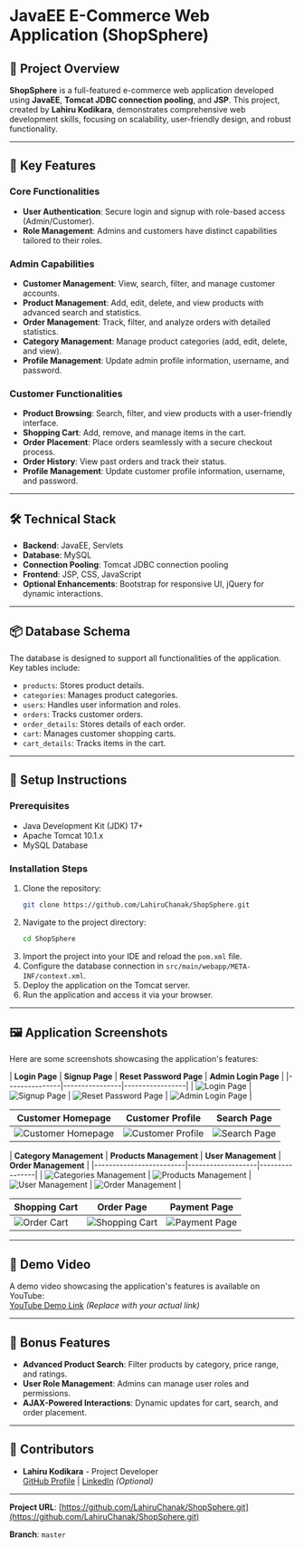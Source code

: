
# JavaEE E-Commerce Web Application (ShopSphere)

## 📝 Project Overview
**ShopSphere** is a full-featured e-commerce web application developed using **JavaEE**, **Tomcat JDBC connection pooling**, and **JSP**. This project, created by **Lahiru Kodikara**, demonstrates comprehensive web development skills, focusing on scalability, user-friendly design, and robust functionality.

---

## 🚀 Key Features

### **Core Functionalities**
- **User Authentication**: Secure login and signup with role-based access (Admin/Customer).
- **Role Management**: Admins and customers have distinct capabilities tailored to their roles.

### **Admin Capabilities**
- **Customer Management**: View, search, filter, and manage customer accounts.
- **Product Management**: Add, edit, delete, and view products with advanced search and statistics.
- **Order Management**: Track, filter, and analyze orders with detailed statistics.
- **Category Management**: Manage product categories (add, edit, delete, and view).
- **Profile Management**: Update admin profile information, username, and password.

### **Customer Functionalities**
- **Product Browsing**: Search, filter, and view products with a user-friendly interface.
- **Shopping Cart**: Add, remove, and manage items in the cart.
- **Order Placement**: Place orders seamlessly with a secure checkout process.
- **Order History**: View past orders and track their status.
- **Profile Management**: Update customer profile information, username, and password.

---

## 🛠 Technical Stack
- **Backend**: JavaEE, Servlets
- **Database**: MySQL
- **Connection Pooling**: Tomcat JDBC connection pooling
- **Frontend**: JSP, CSS, JavaScript
- **Optional Enhancements**: Bootstrap for responsive UI, jQuery for dynamic interactions.

---

## 📦 Database Schema
The database is designed to support all functionalities of the application. Key tables include:
- `products`: Stores product details.
- `categories`: Manages product categories.
- `users`: Handles user information and roles.
- `orders`: Tracks customer orders.
- `order_details`: Stores details of each order.
- `cart`: Manages customer shopping carts.
- `cart_details`: Tracks items in the cart.

---

## 🔧 Setup Instructions

### **Prerequisites**
- Java Development Kit (JDK) 17+
- Apache Tomcat 10.1.x
- MySQL Database

### **Installation Steps**
1. Clone the repository:
   ```bash
   git clone https://github.com/LahiruChanak/ShopSphere.git
   ```
2. Navigate to the project directory:
   ```bash
   cd ShopSphere
   ```
3. Import the project into your IDE and reload the `pom.xml` file.
4. Configure the database connection in `src/main/webapp/META-INF/context.xml`.
5. Deploy the application on the Tomcat server.
6. Run the application and access it via your browser.

---

## 🖼 Application Screenshots
Here are some screenshots showcasing the application's features:

| **Login Page** | **Signup Page** | **Reset Password Page** | **Admin Login Page** |
|---------------|----------------|-----------------|
| ![Login Page](https://github.com/LahiruChanak/ShopSphere/blob/master/src/main/webapp/assets/images/readme/001.png?raw=true) | ![Signup Page](https://github.com/LahiruChanak/ShopSphere/blob/master/src/main/webapp/assets/images/readme/002.png?raw=true) | ![Reset Password Page](https://github.com/LahiruChanak/ShopSphere/blob/master/src/main/webapp/assets/images/readme/003.png?raw=true) | ![Admin Login Page](https://github.com/LahiruChanak/ShopSphere/blob/master/src/main/webapp/assets/images/readme/004.png?raw=true) |

| **Customer Homepage** | **Customer Profile** | **Search Page** |
|-------------------------|------------------------|----------------------|
| ![Customer Homepage](https://github.com/LahiruChanak/ShopSphere/blob/master/src/main/webapp/assets/images/readme/005.png?raw=true) | ![Customer Profile](https://github.com/LahiruChanak/ShopSphere/blob/master/src/main/webapp/assets/images/readme/006.png?raw=true) | ![Search Page](https://github.com/LahiruChanak/ShopSphere/blob/master/src/main/webapp/assets/images/readme/007.png?raw=true) |

| **Category Management** | **Products Management** | **User Management** | **Order Management** |
|-------------------------|-------------------|----------------|
| ![Categories Management](https://github.com/LahiruChanak/ShopSphere/blob/master/src/main/webapp/assets/images/readme/008.png?raw=true) | ![Products Management](https://github.com/LahiruChanak/ShopSphere/blob/master/src/main/webapp/assets/images/readme/009.png?raw=true) | ![User Management](https://github.com/LahiruChanak/ShopSphere/blob/master/src/main/webapp/assets/images/readme/010.png?raw=true) | ![Order Management](https://github.com/LahiruChanak/ShopSphere/blob/master/src/main/webapp/assets/images/readme/0011.png?raw=true) |

| **Shopping Cart** | **Order Page** | **Payment Page** |
|-------------------|-------------------|----------------------|
| ![Order Cart](https://github.com/LahiruChanak/ShopSphere/blob/master/src/main/webapp/assets/images/readme/012.png?raw=true) | ![Shopping Cart](https://github.com/LahiruChanak/ShopSphere/blob/master/src/main/webapp/assets/images/readme/013.png?raw=true) | ![Payment Page](https://github.com/LahiruChanak/ShopSphere/blob/master/src/main/webapp/assets/images/readme/014.png?raw=true) |

---

## 🎥 Demo Video
A demo video showcasing the application's features is available on YouTube:  
[YouTube Demo Link](#) *(Replace with your actual link)*

---

## 🌟 Bonus Features
- **Advanced Product Search**: Filter products by category, price range, and ratings.
- **User Role Management**: Admins can manage user roles and permissions.
- **AJAX-Powered Interactions**: Dynamic updates for cart, search, and order placement.

---

## 👥 Contributors
- **Lahiru Kodikara** - Project Developer  
  [GitHub Profile](https://github.com/LahiruChanak) | [LinkedIn](#) *(Optional)*

---

**Project URL**: [https://github.com/LahiruChanak/ShopSphere.git](https://github.com/LahiruChanak/ShopSphere.git) 

**Branch**: `master`
